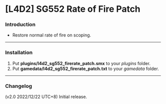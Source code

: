 # [L4D2] SG552 Rate of Fire Patch

### Introduction
- Restore normal rate of fire on scoping.

<hr>

### Installation
1. Put **plugins/l4d2_sg552_firerate_patch.smx** to your _plugins_ folder.
1. Put **gamedata/l4d2_sg552_firerate_patch.txt** to your _gamedata_ folder.

<hr>

### Changelog
(v2.0 2022/12/22 UTC+8) Initial release.
